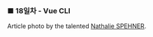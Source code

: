 <h3>■ 18일차 - Vue CLI</h3>

Article photo by the talented [Nathalie SPEHNER](https://unsplash.com/photos/9dc1HBMyfcM).
